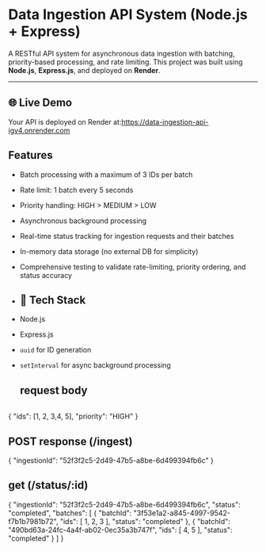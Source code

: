 #  Data Ingestion API System (Node.js + Express)

A RESTful API system for asynchronous data ingestion with batching, priority-based processing, and rate limiting. This project was built using **Node.js**, **Express.js**, and deployed on **Render**.

---

## 🌐 Live Demo

Your API is deployed on Render at:https://data-ingestion-api-igv4.onrender.com

##  Features

- Batch processing with a maximum of 3 IDs per batch
- Rate limit: 1 batch every 5 seconds
- Priority handling: HIGH > MEDIUM > LOW
- Asynchronous background processing
- Real-time status tracking for ingestion requests and their batches
- In-memory data storage (no external DB for simplicity)
- Comprehensive testing to validate rate-limiting, priority ordering, and status accuracy

- ## 🔧 Tech Stack

- Node.js
- Express.js
- `uuid` for ID generation
- `setInterval` for async background processing
  ## request body
  ```json
{
  "ids": [1, 2, 3,4, 5],
  "priority": "HIGH"
}

## POST response (/ingest)
{
  "ingestionId": "52f3f2c5-2d49-47b5-a8be-6d499394fb6c"
}

## get (/status/:id)
{
  "ingestionId": "52f3f2c5-2d49-47b5-a8be-6d499394fb6c",
  "status": "completed",
  "batches": [
    {
      "batchId": "3f53e1a2-a845-4997-9542-f7b1b7981b72",
      "ids": [
        1,
        2,
        3
      ],
      "status": "completed"
    },
    {
      "batchId": "490bd63a-24fc-4a4f-ab02-0ec35a3b747f",
      "ids": [
        4,
        5
      ],
      "status": "completed"
    }
  ]
}



